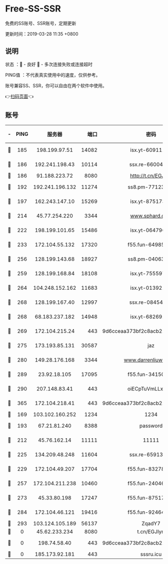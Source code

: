 # Free-SS-SSR

免费的SS账号、SSR账号，定期更新

更新时间：2019-03-28 11:35 +0800

## 说明

状态     ：🙂 - 良好 🙁 - 多次连接失败或连接超时

PING值   ：不代表真实使用中的速度，仅供参考。

账号兼容SS、SSR，你可以自由在两个软件中使用。

👉[扫码页面](https://liesauer.github.io/Free-SS-SSR/)👈

## 账号

|-|PING|服务器|端口|密码|加密方式|区域|
|:----:|:----:|:-----:|-----:|:----:|:----:|:----:|
|🙂|185|198.199.97.51|14082|isx.yt-60911167|aes-256-cfb|US|
|🙂|186|192.241.198.43|10114|ssx.re-66004566|aes-256-cfb|US|
|🙂|186|91.188.223.72|8080|http://t.cn/EGJIyrl|rc4-md5|RU|
|🙂|192|192.241.196.132|11274|ss8.pm-77123125|aes-256-cfb|US|
|🙂|197|162.243.147.10|15269|isx.yt-87517333|aes-256-cfb|US|
|🙂|214|45.77.254.220|3344|www.sphard.com|aes-256-cfb|SG|
|🙂|222|198.199.101.65|15486|isx.yt-06479676|aes-256-cfb|US|
|🙂|233|172.104.55.132|17320|f55.fun-64985586|aes-256-cfb|SG|
|🙂|256|128.199.143.68|18927|ss8.pm-04063806|aes-256-cfb|SG|
|🙂|259|128.199.168.84|18108|isx.yt-75559783|aes-256-cfb|SG|
|🙂|264|104.248.152.162|11683|isx.yt-01392151|aes-256-cfb|SG|
|🙂|268|128.199.167.40|12997|ssx.re-08454589|aes-256-cfb|SG|
|🙂|268|68.183.237.182|14948|isx.yt-68269192|aes-256-cfb|SG|
|🙂|269|172.104.215.24|443|9d6cceaa373bf2c8acb22e60b6a58be6|aes-256-cfb|US|
|🙂|275|173.193.85.131|30587|jaz|aes-256-cfb|US|
|🙂|280|149.28.176.168|3344|www.darrenliuwei.com|aes-256-cfb|AU|
|🙂|289|23.92.18.105|17095|f55.fun-34150095|aes-256-cfb|US|
|🙂|290|207.148.83.41|443|oiECpTuVmLLxk4Ts|aes-256-cfb|AU|
|🙂|365|172.104.218.41|443|9d6cceaa373bf2c8acb22e60b6a58be6|aes-256-cfb|US|
|🙂|169|103.102.160.252|1234|1234|rc4-md5|JP|
|🙂|193|67.21.81.240|8388|password|aes-256-cfb|US|
|🙂|212|45.76.162.14|11111|11111|aes-256-cfb|SG|
|🙂|225|134.209.48.248|11604|ssx.re-65913354|aes-256-cfb|US|
|🙂|229|172.104.49.207|17704|f55.fun-83278419|aes-256-cfb|SG|
|🙂|257|172.104.211.238|10460|f55.fun-24046186|aes-256-cfb|US|
|🙂|273|45.33.80.198|17247|f55.fun-87517623|aes-256-cfb|US|
|🙂|284|172.104.46.121|19416|f55.fun-92464181|aes-256-cfb|SG|
|🙁|293|103.124.105.189|56137|ZqadY7|chacha20|US|
|🙁|0|45.62.233.234|8080|t.cn/EGJIyrl|rc4-md5|CA|
|🙁|0|198.74.58.40|443|9d6cceaa373bf2c8acb22e60b6a58be6|aes-256-cfb|US|
|🙁|0|185.173.92.181|443|sssru.icu|rc4-md5|RU|
